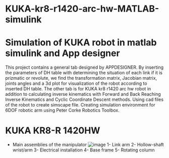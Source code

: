 # KUKA-kr8-r1420-arc-hw-MATLAB-simulink
# Simulation of KUKA robot in matlab simulink and App designer
This project contains a general tab designed by APPDESIGNER. By inserting the parameters of DH table with determining the situation of each link if it is prizmatic or revolute, we find the transformation matrix, Jacobian matrix, joints angles and a 3d plot for visualization of the robot according to inserted DH table. 
The other tab is for KUKA kr8 r1420 arc hw robot in addition to calculating inverse kinematics with Forward and Back Reaching Inverse Kinematics and Cyclic Coordinate Descent methods. 
Using cad files of the robot to create simscape file. 
Creating simulation environment for 6DOF robotic arm using Peter Corke Robotics Toolbox. 
# KUKA KR8-R 1420HW 
- Main assemblies of the manipulator
![image](https://github.com/mohamed9salah/KUKA-kr8-r1420-arc-hw-MATLAB-simulink/assets/138705468/6b24da97-9387-410d-8c1c-2c936d2dc5d3)
1-	Link arm 
2-	Hollow-shaft wrist/arm
3-	Electrical installation
4-	Base frame
5-	Rotating column
